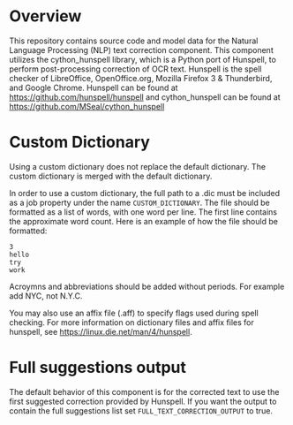 # Overview
 
This repository contains source code and model data for the Natural Language Processing (NLP) text correction component. This component utilizes the cython_hunspell library, which is a Python port of Hunspell, to perform post-processing correction of OCR text. Hunspell is the spell checker of LibreOffice, OpenOffice.org, Mozilla Firefox 3 & Thunderbird, and Google Chrome.
Hunspell can be found at https://github.com/hunspell/hunspell and cython_hunspell can be found at 
https://github.com/MSeal/cython_hunspell


# Custom Dictionary

Using a custom dictionary does not replace the default dictionary. The custom dictionary is merged with the default dictionary. 

In order to use a custom dictionary, the full path to a .dic must be included as a job property under the name `CUSTOM_DICTIONARY`. The file should be formatted as a list of words, with one word per line. The first line contains the approximate word count. Here is an example of how the file should be formatted:

```
3
hello
try
work
```

Acroymns and abbreviations should be added without periods. For example add NYC, not N.Y.C.

You may also use an affix file (.aff) to specify flags used during spell checking. 
For more information on dictionary files and affix files for hunspell, see https://linux.die.net/man/4/hunspell.

# Full suggestions output
The default behavior of this component is for the corrected text to use the first suggested correction provided by Hunspell. If you want the output to contain the full suggestions list set `FULL_TEXT_CORRECTION_OUTPUT` to true.

